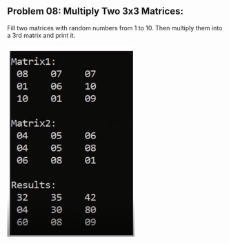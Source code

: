 ## Problem 08: Multiply Two 3x3 Matrices:

Fill two matrices with random numbers from 1 to 10. Then multiply them into a 3rd matrix and print it.
<br><br> <img src = "problem8.png" alt = "problem 8 output example">
